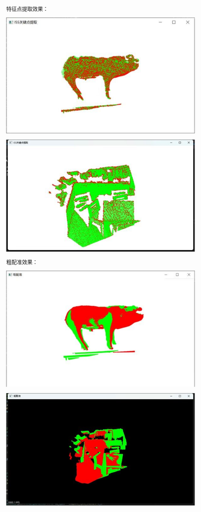 特征点提取效果：

![image](https://github.com/Amroning/Point-Cloud-Registration/blob/main/ISS/img/1.jpg)

![image](https://github.com/Amroning/Point-Cloud-Registration/blob/main/ISS/img/2.jpg)

粗配准效果：

![image](https://github.com/Amroning/Point-Cloud-Registration/blob/main/ISS/img/3.jpg)

![image](https://github.com/Amroning/Point-Cloud-Registration/blob/main/ISS/img/4.jpg)

